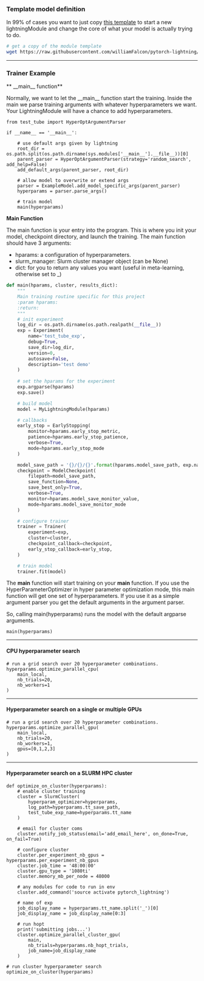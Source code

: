 ### Template model definition
In 99% of cases you want to just copy [this template](https://github.com/williamFalcon/pytorch-lightning/blob/master/examples/new_project_templates/lightning_module_template.py) to start a new lightningModule and change the core of what your model is actually trying to do.

```bash
# get a copy of the module template
wget https://raw.githubusercontent.com/williamFalcon/pytorch-lightning/master/examples/new_project_templates/lightning_module_template.py
```

---    
### Trainer Example 

** \_\_main__ function**    

Normally, we want to let the \_\_main__ function start the training.
Inside the main we parse training arguments with whatever hyperparameters we want. Your LightningModule will have a 
chance to add hyperparameters.   

```{.python}
from test_tube import HyperOptArgumentParser

if __name__ == '__main__':

    # use default args given by lightning
    root_dir = os.path.split(os.path.dirname(sys.modules['__main__'].__file__))[0]
    parent_parser = HyperOptArgumentParser(strategy='random_search', add_help=False)
    add_default_args(parent_parser, root_dir)

    # allow model to overwrite or extend args
    parser = ExampleModel.add_model_specific_args(parent_parser)
    hyperparams = parser.parse_args()

    # train model
    main(hyperparams)
```
**Main Function**      

The main function is your entry into the program. This is where you init your model, checkpoint directory, and launch the training.
The main function should have 3 arguments:   
- hparams: a configuration of hyperparameters.    
- slurm_manager: Slurm cluster manager object (can be None)
- dict: for you to return any values you want (useful in meta-learning, otherwise set to _)    

```python
def main(hparams, cluster, results_dict):
    """
    Main training routine specific for this project
    :param hparams:
    :return:
    """
    # init experiment
    log_dir = os.path.dirname(os.path.realpath(__file__))
    exp = Experiment(
        name='test_tube_exp',
        debug=True,
        save_dir=log_dir,
        version=0,
        autosave=False,
        description='test demo'
    )
    
    # set the hparams for the experiment
    exp.argparse(hparams)
    exp.save()

    # build model
    model = MyLightningModule(hparams)

    # callbacks
    early_stop = EarlyStopping(
        monitor=hparams.early_stop_metric,
        patience=hparams.early_stop_patience,
        verbose=True,
        mode=hparams.early_stop_mode
    )

    model_save_path = '{}/{}/{}'.format(hparams.model_save_path, exp.name, exp.version)
    checkpoint = ModelCheckpoint(
        filepath=model_save_path,
        save_function=None,
        save_best_only=True,
        verbose=True,
        monitor=hparams.model_save_monitor_value,
        mode=hparams.model_save_monitor_mode
    )

    # configure trainer
    trainer = Trainer(
        experiment=exp,
        cluster=cluster,
        checkpoint_callback=checkpoint,
        early_stop_callback=early_stop,
    )

    # train model
    trainer.fit(model)
```




The __main__ function will start training on your **main** function. If you use the HyperParameterOptimizer
in hyper parameter optimization mode, this main function will get one set of hyperparameters. If you use it as a simple
argument parser you get the default arguments in the argument parser.

So, calling main(hyperparams) runs the model with the default argparse arguments.       
```{.python}
main(hyperparams)
```

---
#### CPU hyperparameter search      

```{.python}
# run a grid search over 20 hyperparameter combinations.
hyperparams.optimize_parallel_cpu(
    main_local,
    nb_trials=20,
    nb_workers=1
)
```

---
#### Hyperparameter search on a single or multiple GPUs       
```{.python}
# run a grid search over 20 hyperparameter combinations.
hyperparams.optimize_parallel_gpu(
    main_local,
    nb_trials=20,
    nb_workers=1,
    gpus=[0,1,2,3]
)
```

---
#### Hyperparameter search on a SLURM HPC cluster   
```{.python}    
def optimize_on_cluster(hyperparams):
    # enable cluster training
    cluster = SlurmCluster(
        hyperparam_optimizer=hyperparams,
        log_path=hyperparams.tt_save_path,
        test_tube_exp_name=hyperparams.tt_name
    )

    # email for cluster coms
    cluster.notify_job_status(email='add_email_here', on_done=True, on_fail=True)

    # configure cluster
    cluster.per_experiment_nb_gpus = hyperparams.per_experiment_nb_gpus
    cluster.job_time = '48:00:00'
    cluster.gpu_type = '1080ti'
    cluster.memory_mb_per_node = 48000

    # any modules for code to run in env
    cluster.add_command('source activate pytorch_lightning')

    # name of exp
    job_display_name = hyperparams.tt_name.split('_')[0]
    job_display_name = job_display_name[0:3]

    # run hopt
    print('submitting jobs...')
    cluster.optimize_parallel_cluster_gpu(
        main,
        nb_trials=hyperparams.nb_hopt_trials,
        job_name=job_display_name
    )

# run cluster hyperparameter search    
optimize_on_cluster(hyperparams)
```
